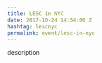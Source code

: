 ```yaml
---
title: LESC in NYC
date: 2017-10-24 14:54:00 Z
hashtag: lescnyc
permalink: event/lesc-in-nyc
---
```

description
